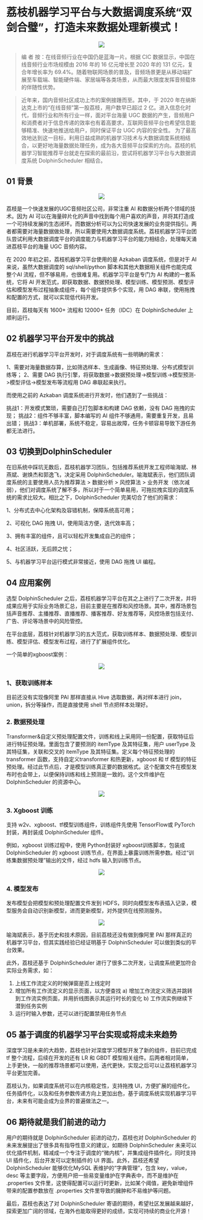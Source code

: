 # 荔枝机器学习平台与大数据调度系统“双剑合璧”，打造未来数据处理新模式！

<div align=center>
<img src="https://imgpp.com/images/2021/11/23/1637566412753.md.png"/>
</div>


> 编 者 按：在线音频行业在中国仍是蓝海一片。根据 CIC 数据显示，中国在线音频行业市场规模由 2016 年的 16 亿元增长至 2020 年的 131 亿元，复合年增长率为 69.4%。随着物联网场景的普及，音频场景更是从移动端扩展至车载端、智能硬件端、家居端等各类场景，从而最大限度发挥音频载体的伴随性优势。

> 近年来，国内音频社区成功上市的案例接踵而至。其中，于 2020 年在纳斯达克上市的“在线音频”第一股荔枝，用户数早已超过 2 亿。进入信息化时代，音频行业和所有行业一样，面对平台海量 UGC 数据的产生，音频用户和消费者对于信息传递的效率也有着高要求，互联网音频平台也希望信息能够精准、快速地推送给用户，同时保证平台 UGC 内容的安全性。 为了最高效地达到这一目标，利用日益成熟的机器学习技术与大数据调度系统相结合，以更好地海量数据处理任务，成为各大音频平台探索的方向。荔枝的机器学习智能推荐平台就走在探索的最前沿，尝试将机器学习平台与大数据调度系统 DolphinScheduler 相结合。


## 01 背景

<div align=center>
<img src="https://imgpp.com/images/2021/11/23/radio-g360707f44_1920.md.jpg"/>
</div>


荔枝是一个快速发展的UGC音频社区公司，非常注重 AI 和数据分析两个领域的技术。因为 AI 可以在海量碎片化的声音中找到每个用户喜欢的声音，并将其打造成一个可持续发展的生态闭环。而数据分析可以为公司快速发展的业务提供指引。两者都需要对海量数据做处理，所以需要使用大数据调度系统。荔枝机器学习平台团队尝试利用大数据调度平台的调度能力与机器学习平台的能力相结合，处理每天涌进荔枝平台的海量 UGC 音频内容。

 
在 2020 年初之前，荔枝机器学习平台使用的是 Azkaban 调度系统，但是对于 AI 来说，虽然大数据调度的 sql/shell/python 脚本和其他大数据相关组件也能完成整个AI 流程，但不够易用，也很难复用。机器学习平台是专门为 AI 构建的一套系统，它将 AI 开发范式，即获取数据、数据预处理、模型训练、模型预测、模型评估和模型发布过程抽象成组件，每个组件提供多个实现，用 DAG 串联，使用拖拽和配置的方式，就可以实现低代码开发。
 
目前，荔枝每天有 1600+ 流程和 12000+ 任务（IDC）在 DolphinScheduler 上顺利运行。

 
## 02 机器学习平台开发中的挑战

荔枝在进行机器学习平台开发时，对于调度系统有一些明确的需求：
 
1、需要对海量数据存算，比如筛选样本、生成画像、特征预处理、分布式模型训练等；
2、需要 DAG 执行引擎，将获取数据->数据预处理->模型训练->模型预测->模型评估->模型发布等流程用 DAG 串联起来执行。
 
而使用之前的 Azkaban 调度系统进行开发时，他们遇到了一些挑战：
 
挑战1：开发模式繁琐，需要自己打包脚本和构建 DAG 依赖，没有 DAG 拖拽的实现；
挑战2：组件不够丰富，脚本编写的 AI 组件不够通用，需要重复开发，且易出错；
挑战3：单机部署，系统不稳定，容易出故障，任务卡顿容易导致下游任务都无法进行。


## 03 切换到DolphinScheduler


 
在旧系统中踩坑无数后，荔枝机器学习团队，包括推荐系统开发工程师喻海斌、林燕斌、谢焕杰和郭逸飞，决定采用 DolphinScheduler。喻海斌表示，他们团队调度系统的主要使用人员为推荐算法 > 数据分析 > 风控算法 > 业务开发（依次减弱），他们对调度系统了解不多，所以对于一个简单易用，可拖拉拽实现的调度系统的需求比较大。相比之下，DolphinScheduler 完美切合了他们的需求：

 
1、分布式去中心化架构及容错机制，保障系统高可用；

2、可视化 DAG 拖拽 UI，使用简洁方便，迭代效率高；

3、拥有丰富的组件，且可以轻松开发集成自己的组件；

4、社区活跃，无后顾之忧；

5、与机器学习平台运行模式非常接近，使用 DAG 拖拽 UI 编程。


## 04 应用案例


 
选型 DolphinScheduler 之后，荔枝机器学习平台在其之上进行了二次开发，并将成果应用于实际业务场景汇总，目前主要是在推荐和风控场景。其中，推荐场景包括声音推荐、主播推荐、直播推荐、播客推荐、好友推荐等，风控场景包括支付、广告、评论等场景中的风险管控。
 
在平台底层，荔枝针对机器学习的五大范式，获取训练样本、数据预处理、模型训练、模型评估、模型发布过程，进行了扩展组件优化。
 
一个简单的xgboost案例：

<div align=center>
<img src="https://imgpp.com/images/2021/11/23/1.md.png"/>
</div>
 

### 1、获取训练样本
 
目前还没有实现像阿里 PAI 那样直接从 Hive 选取数据，再对样本进行 join，union，拆分等操作，而是直接使用 shell 节点把样本处理好。
 
### 2. 数据预处理
 
Transformer&自定义预处理配置文件，训练和线上采用同一份配置，获取特征后进行特征预处理。里面包含了要预测的 itemType 及其特征集，用户 userType 及其特征集，关联和交叉的 itemType 及其特征集。定义每个特征预处理的 transformer 函数，支持自定义transformer 和热更新，xgboost 和 tf 模型的特征预处理。经过此节点后，才是模型训练真正要的数据格式。这个配置文件在模型发布时也会带上，以便保持训练和线上预测是一致的。这个文件维护在 DolphinScheduler 的资源中心。

<div align=center>
<img src="https://imgpp.com/images/2021/11/23/2.md.png"/>
</div>
 
### 3. Xgboost 训练
 
支持 w2v、xgboost、tf模型训练组件，训练组件先使用 TensorFlow或 PyTorch封装，再封装成 DolphinScheduler 组件。
 
例如，xgboost 训练过程中，使用 Python封装好 xgboost训练脚本，包装成 DolphinScheduler 的 xgboost 训练节点，在界面上暴露训练所需参数。经过“训练集数据预处理”输出的文件，经过 hdfs 输入到训练节点。
 
<div align=center>
<img src="https://imgpp.com/images/2021/11/23/3.md.png"/>
</div>

 
### 4. 模型发布
 
发布模型会把模型和预处理配置文件发到 HDFS，同时向模型发布表插入记录，模型服务会自动识别新模型，进而更新模型，对外提供在线预测服务。
 
<div align=center>
<img src="https://imgpp.com/images/2021/11/23/4.md.png"/>
</div>


喻海斌表示，基于历史和技术原因，目前荔枝还没有做到像阿里 PAI 那样真正的机器学习平台，但其实践经验已经证明基于 DolphinScheduler 可以做到类似的平台效果。
 
此外，荔枝还基于 DolphinScheduler 进行了很多二次开发，让调度系统更加符合实际业务需求，如：
 
1. 上线工作流定义的时候弹窗是否上线定时
2. 增加所有工作流定义的显示页面，以方便查找
    a) 增加工作流定义筛选并跳转到工作流实例页面，并用折线图表示其运行时长的变化
    b) 工作流实例继续下潜到任务实例
3. 运行时输入参数，还可以进行配置禁用任务节点
 

## 05 基于调度的机器学习平台实现或将成未来趋势



深度学习是未来的大趋势，荔枝也针对深度学习模型开发了新的组件，目前已完成 tf 整个流程，后续在开发的还有 LR 和 GBDT 模型相关组件。后两者相对简单，上手更快，一般的推荐场景都可以使用，迭代更快，实现之后可以让荔枝机器学习平台更加完善。
 
荔枝认为，如果调度系统可以在内核稳定性，支持拖拽 UI，方便扩展的组件化，任务插件化，以及和任务参数传递方向上更加出色，基于调度系统实现机器学习平台，未来有可能会成为业界的普遍做法之一。

 
## 06 期待就是我们前进的动力



用户的期待就是 DolphinScheduler 前进的动力，荔枝也对 DolphinScheduler 的未来发展提出了很多具有指导性意义的建议，如期待 DolphinScheduler 未来可以优化插件机制，精减成一个专注于调度的“微内核”，并集成组件插件化，同时支持 UI 插件化，后台开发可以定制插件的 UI 界面。此外，荔枝还希望 DolphinScheduler 能够优化MySQL 表维护的“字典管理”，包含 key，value，desc 等主要字段，方便用户把一些易变量维护在字典表中，而不是维护在 .properties 文件里，这使得配置可以运行时更新，比如某个阈值，避免新增组件带来的配置参数放在 .properties 文件里导致的臃肿和不易维护等问题。
 
最后，荔枝也表达了对 DolphinScheduler 寄语的期待，希望社区发展越来越好，探索更加广阔的领域，在海外也能取得更好的成绩，实现可持续的商业化开源！

